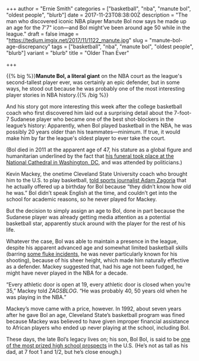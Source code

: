 +++
author = "Ernie Smith"
categories = ["basketball", "nba", "manute bol", "oldest people", "blurb"]
date = 2017-11-23T08:38:00Z
description = "The man who discovered iconic NBA player Manute Bol now says he made up an age for the 7'7\" icon—and Bol might’ve been around age 50 while in the league."
draft = false
image = "https://tedium.imgix.net/2017/11/1122_manute.jpg"
slug = "manute-bol-age-discrepancy"
tags = ["basketball", "nba", "manute bol", "oldest people", "blurb"]
variant = "blurb"
title = "Older Than Ever"

+++

{{% big %}}**Manute Bol, a literal giant** on the NBA court as the league's second-tallest player ever, was certainly an epic defender, but in some ways, he stood out because he was probably one of the most interesting player stories in NBA history.{{% /big %}}

And his story got more interesting this week after the college basketball coach who first discovered him laid out a surprising detail about the 7-foot-7 Sudanese player who became one of the best shot-blockers in the league’s history: Apparently, when Bol played basketball in the NBA, he was possibly 20 years older than his teammates—minimum. If true, it would make him by far the league's oldest player to ever take the court.

(Bol died in 2011 at the apparent age of 47, his stature as a global figure and humanitarian underlined by the fact that [his funeral took place at the National Cathedral in Washington, DC](http://www.espn.com/nba/news/story?id=5340142), and was attended by politicians.)

Kevin Mackey, the onetime Cleveland State University coach who brought him to the U.S. to play basketball, [told sports journalist Adam Zagoria](http://www.zagsblog.com/2017/11/21/former-cleveland-state-coach-kevin-mackey-says-made-manute-bols-birthdate-bol-40s-played-nba/) that he actually offered up a birthday for Bol because “they didn’t know how old he was.” Bol didn’t speak English at the time, and couldn’t get into the school for academic reasons, so he never played for Mackey.

But the decision to simply assign an age to Bol, done in part because the Sudanese player was already getting media attention as a potential basketball star, apparently stuck around with the player for the rest of his life.

Whatever the case, Bol was able to maintain a presence in the league, despite his apparent advanced age and somewhat limited basketball skills (barring [some fluke incidents](https://deadspin.com/the-time-manute-bol-hit-six-three-pointers-in-a-half-1666189871), he was never particularly known for his shooting), because of his sheer height, which made him naturally effective as a defender. Mackey suggested that, had his age not been fudged, he might have never played in the NBA for a decade.

“Every athletic door is open at 19, every athletic door is closed when you’re 35,” Mackey told *ZAGSBLOG*. “He was probably 40, 50 years old when he was playing in the NBA.”

Mackey’s move came with a price, however. In 1992, about seven years after he gave Bol an age, Cleveland State’s basketball program was fined because Mackey was believed to have given improper financial assistance to African players who ended up never playing at the school, including Bol.

These days, the late Bol’s legacy lives on; his son, Bol Bol, is said to be [one of the most prized high school prospects](https://www.nytimes.com/2017/11/21/sports/basketball/bol-bol-oregon-manute.html) in the U.S. (He’s not as tall as his dad, at 7 foot 1 and 1/2, but he’s close enough.)